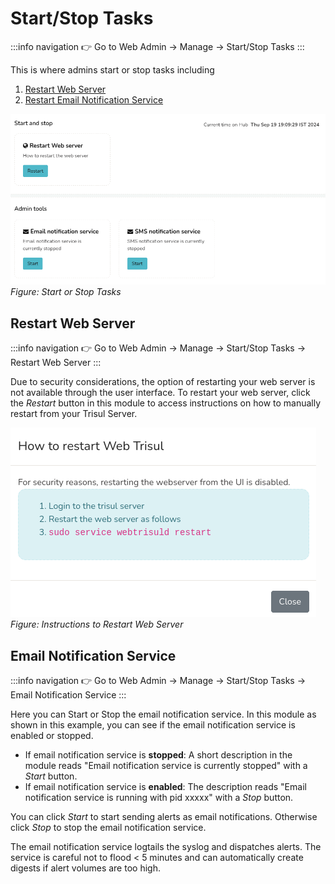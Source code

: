 # Start/Stop Tasks

:::info navigation
:point_right: Go to Web Admin &rarr; Manage &rarr; Start/Stop Tasks
:::

This is where admins start or stop tasks including
1) [Restart Web Server](/docs/ag/webadmin/startorstop_tasks#restart-web-server)
2) [Restart Email Notification Service](/docs/ag/webadmin/startorstop_tasks#email-notification-service)

![](images/startorstop.png)  
*Figure: Start or Stop Tasks*

## Restart Web Server

:::info navigation
:point_right: Go to Web Admin &rarr; Manage &rarr; Start/Stop Tasks &rarr; Restart Web Server
:::

Due to security considerations, the option of restarting your web server is not available through the user interface. To restart your web server, click the *Restart* button in this module to access instructions on how to manually restart from your Trisul Server.

![](images/webserver_restart.png)  
*Figure: Instructions to Restart Web Server*

## Email Notification Service

:::info navigation
:point_right: Go to Web Admin &rarr; Manage &rarr; Start/Stop Tasks &rarr; Email Notification Service
:::
  
Here you can Start or Stop the email notification service. In this module as shown in this example, you can see if the email notification service is enabled or stopped. 
- If email notification service is **stopped**: A short description in the module reads "Email notification service is currently stopped" with a *Start* button. 
- If email notification service is **enabled**: The description reads "Email notification service is running with pid xxxxx" with a *Stop* button.
  
You can click *Start* to start sending alerts as email notifications. Otherwise click *Stop* to stop the email notification service.
  
The email notification service logtails the syslog and dispatches alerts. The service is careful not to flood < 5 minutes and can automatically create digests if alert volumes are too high.

